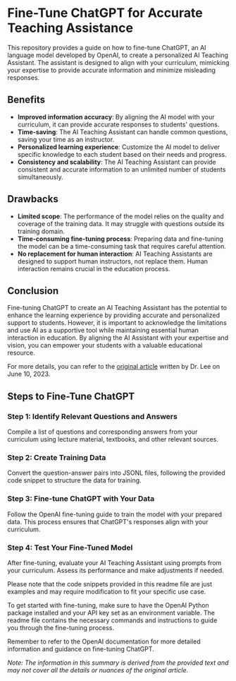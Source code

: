 # Fine-Tune ChatGPT for Accurate Teaching Assistance

This repository provides a guide on how to fine-tune ChatGPT, an AI language model developed by OpenAI, to create a personalized AI Teaching Assistant. The assistant is designed to align with your curriculum, mimicking your expertise to provide accurate information and minimize misleading responses. 

## Benefits
- **Improved information accuracy**: By aligning the AI model with your curriculum, it can provide accurate responses to students' questions.
- **Time-saving**: The AI Teaching Assistant can handle common questions, saving your time as an instructor.
- **Personalized learning experience**: Customize the AI model to deliver specific knowledge to each student based on their needs and progress.
- **Consistency and scalability**: The AI Teaching Assistant can provide consistent and accurate information to an unlimited number of students simultaneously.

## Drawbacks
- **Limited scope**: The performance of the model relies on the quality and coverage of the training data. It may struggle with questions outside its training domain.
- **Time-consuming fine-tuning process**: Preparing data and fine-tuning the model can be a time-consuming task that requires careful attention.
- **No replacement for human interaction**: AI Teaching Assistants are designed to support human instructors, not replace them. Human interaction remains crucial in the education process.

## Conclusion
Fine-tuning ChatGPT to create an AI Teaching Assistant has the potential to enhance the learning experience by providing accurate and personalized support to students. However, it is important to acknowledge the limitations and use AI as a supportive tool while maintaining essential human interaction in education. By aligning the AI Assistant with your expertise and vision, you can empower your students with a valuable educational resource.

For more details, you can refer to the [original article](https://drlee.io/create-your-ai-teaching-assistant-fine-tune-chatgpt-to-align-with-your-curriculum-and-mitigate-95f712d7944e) written by Dr. Lee on June 10, 2023.

## Steps to Fine-Tune ChatGPT

### Step 1: Identify Relevant Questions and Answers
Compile a list of questions and corresponding answers from your curriculum using lecture material, textbooks, and other relevant sources.

### Step 2: Create Training Data
Convert the question-answer pairs into JSONL files, following the provided code snippet to structure the data for training.

### Step 3: Fine-tune ChatGPT with Your Data
Follow the OpenAI fine-tuning guide to train the model with your prepared data. This process ensures that ChatGPT's responses align with your curriculum.

### Step 4: Test Your Fine-Tuned Model
After fine-tuning, evaluate your AI Teaching Assistant using prompts from your curriculum. Assess its performance and make adjustments if needed.

Please note that the code snippets provided in this readme file are just examples and may require modification to fit your specific use case.

To get started with fine-tuning, make sure to have the OpenAI Python package installed and your API key set as an environment variable. The readme file contains the necessary commands and instructions to guide you through the fine-tuning process.

Remember to refer to the OpenAI documentation for more detailed information and guidance on fine-tuning ChatGPT.

*Note: The information in this summary is derived from the provided text and may not cover all the details or nuances of the original article.*
